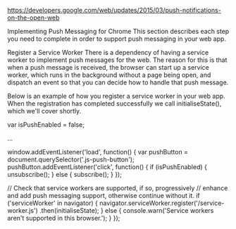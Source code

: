 https://developers.google.com/web/updates/2015/03/push-notifications-on-the-open-web


Implementing Push Messaging for Chrome
This section describes each step you need to complete in order to support push messaging in your web app.

Register a Service Worker
There is a dependency of having a service worker to implement push messages for the web. The reason for this is that when a push message is received, the browser can start up a service worker, which runs in the background without a page being open, and dispatch an event so that you can decide how to handle that push message.

Below is an example of how you register a service worker in your web app. When the registration has completed successfully we call initialiseState(), which we'll cover shortly.


var isPushEnabled = false;

…

window.addEventListener('load', function() {
  var pushButton = document.querySelector('.js-push-button');
  pushButton.addEventListener('click', function() {
    if (isPushEnabled) {
      unsubscribe();
    } else {
      subscribe();
    }
  });

  // Check that service workers are supported, if so, progressively
  // enhance and add push messaging support, otherwise continue without it.
  if ('serviceWorker' in navigator) {
    navigator.serviceWorker.register('/service-worker.js')
    .then(initialiseState);
  } else {
    console.warn('Service workers aren\'t supported in this browser.');
  }
});